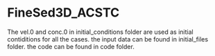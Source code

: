 # FineSed3D_ACSTC
The vel.0 and conc.0 in initial_conditions folder are used as initial contiditions for all the cases. 
the input data can be found in initial_files folder.
the code can be found in code folder.

